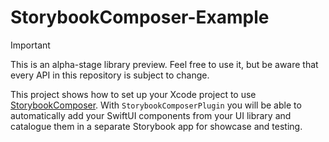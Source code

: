 # StorybookComposer-Example

> [!IMPORTANT]
> This is an alpha-stage library preview. Feel free to use it, but be aware that every API in this repository is subject to change.

This project shows how to set up your Xcode project to use [StorybookComposer](https://github.com/NSFatalError/StorybookComposer).
With `StorybookComposerPlugin` you will be able to automatically add your SwiftUI components from your UI library and catalogue them in a separate Storybook app for showcase and testing.
